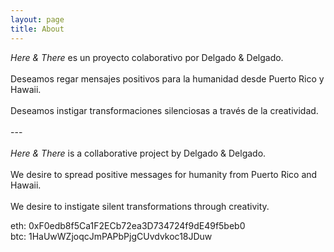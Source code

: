 ```yaml
---
layout: page
title: About
---
```


<p class="message">
<em>Here & There</em> es un proyecto colaborativo por Delgado & Delgado.<br><br>Deseamos regar mensajes positivos para la humanidad desde Puerto Rico y Hawaii.<br><br>Deseamos instigar transformaciones silenciosas a través de la creatividad.
  <br><br>---<br><br>
  <em>Here & There</em> is a collaborative project by Delgado & Delgado.<br><br>We desire to spread positive messages for humanity from Puerto Rico and Hawaii.<br><br>We desire to instigate silent transformations through creativity.
</p>

eth: 0xF0edb8f5Ca1F2ECb72ea3D734724f9dE49f5beb0
<br>
btc: 1HaUwWZjoqcJmPAPbPjgCUvdvkoc18JDuw

